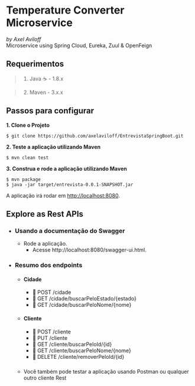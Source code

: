 # Temperature Converter Microservice
*by Axel Aviloff*
\
Microservice using Spring Cloud, Eureka, Zuul & OpenFeign

## Requerimentos  

> 1. Java :coffee: - 1.8.x

> 2. Maven - 3.x.x

## Passos para configurar

**1. Clone o Projeto**

```shell
$ git clone https://github.com/axelaviloff/EntrevistaSpringBoot.git
```

**2. Teste a aplicação utilizando Maven**
```shell
$ mvn clean test

```

**3. Construa e rode a aplicação utilizando Maven**

```shell
$ mvn package
$ java -jar target/entrevista-0.0.1-SNAPSHOT.jar
```

A aplicação irá rodar em <http://localhost:8080>.

## Explore as Rest APIs
* ### Usando a documentação do Swagger
   *  Rode a aplicação.
      * Acesse http://localhost:8080/swagger-ui.html.
      
* ### Resumo dos endpoints
   *  #### Cidade
       * :green_book: POST /cidade
       * :blue_book: GET /cidade/buscarPeloEstado/{estado}
       * :blue_book: GET /cidade/buscarPeloNome/{nome}

  *  #### Cliente
       * :green_book: POST /cliente
       * :orange_book: PUT /cliente
       * :blue_book: GET /cliente/buscarPeloId/{id}
       * :blue_book: GET /cliente/buscarPeloNome/{nome}
       * :closed_book: DELETE /cliente/removerPeloId/{id}
   #####
   * Você também pode testar a aplicação usando Postman ou qualquer outro cliente Rest

